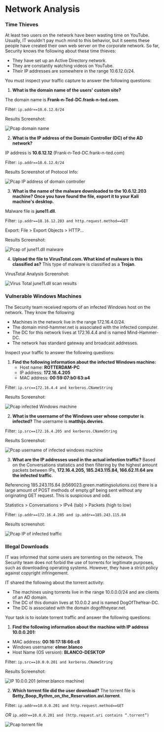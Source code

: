 # Network Analysis

### Time Thieves
At least two users on the network have been wasting time on YouTube. Usually, IT wouldn't pay much mind to this behavior, but it seems these people have created their own web server on the corporate network. So far, Security knows the following about these time thieves:

- They have set up an Active Directory network.
- They are constantly watching videos on YouTube.
- Their IP addresses are somewhere in the range 10.6.12.0/24.

You must inspect your traffic capture to answer the following questions:

1. **What is the domain name of the users' custom site?**

The domain name is **Frank-n-Ted-DC.frank-n-ted.com**.

Filter: `ip.addr==10.6.12.0/24`

Results Screenshot:

![Pcap domain name](/Images/pcap-domain-name.png "Pcap domain name")

2. **What is the IP address of the Domain Controller (DC) of the AD network?**

IP address is **10.6.12.12** (Frank-n-Ted-DC.frank-n-ted.com)

Filter: `ip.addr==10.6.12.0/24`

Results Screenshot of Protocol Info:

![Pcap IP address of domain controller](/Images/pcap-ip-domain-controller.png "Pcap IP address of domain controller")

3. **What is the name of the malware downloaded to the 10.6.12.203 machine? Once you have found the file, export it to your Kali machine's desktop.**

Malware file is **june11.dll**.

Filter: `ip.addr==10.16.12.203 and http.request.method==GET`

Export: File > Export Objects > HTTP...

Results Screenshot:

![Pcap of june11.dll malware](/Images/pcap-malware.png "Pcap of june11.dll malware")

4. **Upload the file to VirusTotal.com. What kind of malware is this classified as?**
This type of malware is classified as a **Trojan**.

VirusTotal Analysis Screenshot:

![Virus Total june11.dll scan results](/Images/virus-total-results.png "Virus Total june11.dll scan results")

### Vulnerable Windows Machines
The Security team received reports of an infected Windows host on the network. They know the following:

- Machines in the network live in the range 172.16.4.0/24.
- The domain mind-hammer.net is associated with the infected computer.
- The DC for this network lives at 172.16.4.4 and is named Mind-Hammer-DC.
- The network has standard gateway and broadcast addresses.

Inspect your traffic to answer the following questions:

1. **Find the following information about the infected Windows machine:**
    - Host name: **ROTTERDAM-PC**
    - IP address: **172.16.4.205**
    - MAC address: **00:59:07:b0:63:a4**

Filter: `ip.src==172.16.4.4 and kerberos.CNameString`

Results Screenshot:

![Pcap infected Windows machine](/Images/infected-windows-machine.png "Pcap infected Windows machine")

2. **What is the username of the Windows user whose computer is infected?**
The username is **matthijs.devries**.

Filter: `ip.src==172.16.4.205 and kerberos.CNameString`

Results Screenshot:

![Pcap username of infected windows machine](/Images/username-infected-windows-machine.png "Pcap username of infected windows machine")

3. **What are the IP addresses used in the actual infection traffic?**
Based on the Conversations statistics and then filtering by the highest amount packets between IPs, **172.16.4.205, 185.243.115.84, 166.62.11.64 are the infected traffic**.

Referencing 185.243.115.84 (b569023.green.mattingsolutions.co) there is a large amount of POST methods of empty.gif being sent without any originating GET request. This is suspicious and odd.

Statistics > Conversations > IPv4 (tab) > Packets (high to low)

Filter: `ip.addr==172.16.4.205 and ip.addr==185.243.115.84`

Results screenshot:

![Pcap IP of infected traffic](/Images/ip-infected-traffic.png "Pcap IP of infected traffic")


### Illegal Downloads
IT was informed that some users are torrenting on the network. The Security team does not forbid the use of torrents for legitimate purposes, such as downloading operating systems. However, they have a strict policy against copyright infringement.

IT shared the following about the torrent activity:
- The machines using torrents live in the range 10.0.0.0/24 and are clients of an AD domain.
- The DC of this domain lives at 10.0.0.2 and is named DogOfTheYear-DC.
- The DC is associated with the domain dogoftheyear.net.

Your task is to isolate torrent traffic and answer the following questions:

1. **Find the following information about the machine with IP address 10.0.0.201:**
- MAC address: **00:16:17:18:66:c8**
- Windows username: **elmer.blanco**
- Host Name (OS version): **BLANCO-DESKTOP**

Filter: `ip.src==10.0.0.201 and kerberos.CNameString`

Results Screenshot:

![IP 10.0.0.201 (elmer.blanco machine)](/Images/elmer-blanco-machine.png "IP 10.0.0.201 (elmer.blanco machine)")

2. **Which torrent file did the user download?**
The torrent file is **Betty_Boop_Rythm_on_the_Reservation.avi.torrent**.

Filter: `ip.addr==10.0.0.201 and http.request.method==GET`

*OR* `ip.addr==10.0.0.201 and (http.request.uri contains “.torrent”)`

![Pcap torrent file](/Images/pcap-torrent-file.png "Pcap torrent file")
